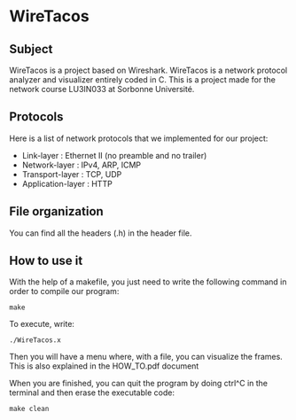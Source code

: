 # WireTacos

## Subject
WireTacos is a project based on Wireshark. WireTacos is a network protocol analyzer and visualizer entirely coded in C. This is a project made for the network course LU3IN033 at Sorbonne Université.

## Protocols
Here is a list of network protocols that we implemented for our project:
  - Link-layer : Ethernet II (no preamble and no trailer)
  - Network-layer : IPv4, ARP, ICMP
  - Transport-layer : TCP, UDP
  - Application-layer : HTTP

## File organization
You can find all the headers (.h) in the header file.

## How to use it
With the help of a makefile, you just need to write the following command in order to compile our program:
```
make
```
To execute, write:
```
./WireTacos.x
```
Then you will have a menu where, with a file, you can visualize the frames. This is also explained in the  HOW_TO.pdf document

When you are finished, you can quit the program by doing ctrl^C in the terminal and then erase the executable code:
```
make clean
```
